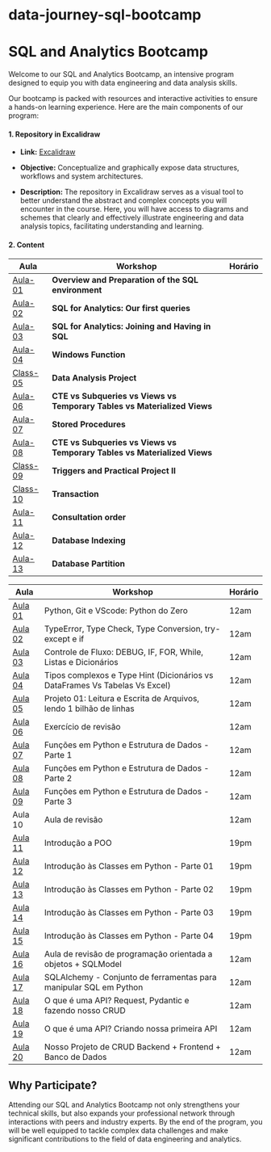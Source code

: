 # data-journey-sql-bootcamp

# SQL and Analytics Bootcamp

Welcome to our SQL and Analytics Bootcamp, an intensive program designed to equip you with data engineering and data analysis skills. 

Our bootcamp is packed with resources and interactive activities to ensure a hands-on learning experience. Here are the main components of our program:

#### 1. **Repository in Excalidraw**

* **Link:** [Excalidraw](https://link.excalidraw.com/l/8pvW6zbNUnD/3ktnOgfFeRK)
* **Objective:** Conceptualize and graphically expose data structures, workflows and system architectures.

* **Description:** The repository in Excalidraw serves as a visual tool to better understand the abstract and complex concepts you will encounter in the course. Here, you will have access to diagrams and schemes that clearly and effectively illustrate engineering and data analysis topics, facilitating understanding and learning.

#### 2. **Content**

| Aula  | Workshop                                                                 | Horário |
|-------|--------------------------------------------------------------------------|---------|
| [Aula-01](./Aula-01)| **Overview and Preparation of the SQL environment**
| [Aula-02](./Aula-02)| **SQL for Analytics: Our first queries**
| [Aula-03](./Aula-03)| **SQL for Analytics: Joining and Having in SQL**
| [Aula-04](./Aula-04)| **Windows Function**
| [Class-05](./Class-05)| **Data Analysis Project**
| [Aula-06](./Aula-06)| **CTE vs Subqueries vs Views vs Temporary Tables vs Materialized Views**
| [Aula-07](./Aula-07)| **Stored Procedures**
| [Aula-08](./Aula-08)| **CTE vs Subqueries vs Views vs Temporary Tables vs Materialized Views**
| [Class-09](./Class-09)| **Triggers and Practical Project II**
| [Class-10](./Class-10)| **Transaction**
| [Aula-11](./Aula-11)| **Consultation order**
| [Aula-12](./Aula-12)| **Database Indexing**
| [Aula-13](./Aula-13)| **Database Partition**

| Aula  | Workshop                                                                 | Horário |
|-------|--------------------------------------------------------------------------|---------|
| [Aula 01](./aula01) | Python, Git e VScode: Python do Zero                                    | 12am    |
| [Aula 02](./aula02) | TypeError, Type Check, Type Conversion, try-except e if                | 12am    |
| [Aula 03](./aula03) | Controle de Fluxo: DEBUG, IF, FOR, While, Listas e Dicionários         | 12am    |
| [Aula 04](./aula04) | Tipos complexos e Type Hint (Dicionários vs DataFrames Vs Tabelas Vs Excel) | 12am    |
| [Aula 05](./aula05) | Projeto 01: Leitura e Escrita de Arquivos, lendo 1 bilhão de linhas    | 12am    |
| [Aula 06](./aula06) | Exercício de revisão                                                    | 12am    |
| [Aula 07](./aula07) | Funções em Python e Estrutura de Dados - Parte 1                       | 12am    |
| [Aula 08](./aula08) | Funções em Python e Estrutura de Dados - Parte 2                       | 12am    |
| [Aula 09](./aula09) | Funções em Python e Estrutura de Dados - Parte 3                       | 12am    |
| Aula 10 | Aula de revisão                                                         | 12am    |
| [Aula 11](./aula11-15) | Introdução a POO                                                        | 19pm    |
| [Aula 12](./aula11-15) | Introdução às Classes em Python - Parte 01                             | 19pm    |
| [Aula 13](./aula11-15) | Introdução às Classes em Python - Parte 02                             | 19pm    |
| [Aula 14](./aula11-15) | Introdução às Classes em Python - Parte 03                             | 19pm    |
| [Aula 15](./aula11-15) | Introdução às Classes em Python - Parte 04                             | 19pm    |
| [Aula 16](./aula16) | Aula de revisão de programação orientada a objetos + SQLModel          | 12am    |
| [Aula 17](./aula17) | SQLAlchemy - Conjunto de ferramentas para manipular SQL em Python      | 12am    |
| [Aula 18](./aula18) | O que é uma API? Request, Pydantic e fazendo nosso CRUD                | 12am    |
| [Aula 19](./aula19) | O que é uma API? Criando nossa primeira API                            | 12am    |
| [Aula 20](./aula20) | Nosso Projeto de CRUD Backend + Frontend + Banco de Dados              | 12am    |


## Why Participate?

Attending our SQL and Analytics Bootcamp not only strengthens your technical skills, but also expands your professional network through interactions with peers and industry experts. By the end of the program, you will be well equipped to tackle complex data challenges and make significant contributions to the field of data engineering and analytics.